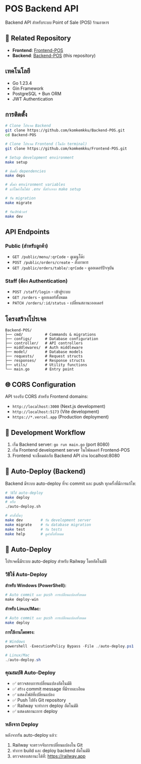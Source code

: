 # POS Backend API

Backend API สำหรับระบบ Point of Sale (POS) ร้านอาหาร

## 🔗 Related Repository
- **Frontend**: [Frontend-POS](https://github.com/komkemkku/Frontend-POS.git)
- **Backend**: [Backend-POS](https://github.com/komkemkku/Backend-POS.git) (this repository)

## เทคโนโลยี
- Go 1.23.4
- Gin Framework
- PostgreSQL + Bun ORM
- JWT Authentication

## การติดตั้ง

```bash
# Clone โปรเจค Backend
git clone https://github.com/komkemkku/Backend-POS.git
cd Backend-POS

# Clone โปรเจค Frontend (ในอีก terminal)
git clone https://github.com/komkemkku/Frontend-POS.git

# Setup development environment
make setup

# ติดตั้ง dependencies
make deps

# ตั้งค่า environment variables
# แก้ไขค่าในไฟล์ .env ที่สร้างจาก make setup

# รัน migration
make migrate

# รันเซิร์ฟเวอร์
make dev
```

## API Endpoints

### Public (สำหรับลูกค้า)
- `GET /public/menu/:qrCode` - ดูเมนูโต๊ะ
- `POST /public/orders/create` - สั่งอาหาร
- `GET /public/orders/table/:qrCode` - ดูออเดอร์ปัจจุบัน

### Staff (ต้อง Authentication)
- `POST /staff/login` - เข้าสู่ระบบ
- `GET /orders` - ดูออเดอร์ทั้งหมด
- `PATCH /orders/:id/status` - เปลี่ยนสถานะออเดอร์

## โครงสร้างโปรเจค
```
Backend-POS/
├── cmd/          # Commands & migrations
├── configs/      # Database configuration
├── controller/   # API controllers
├── middlewares/  # Auth middleware
├── model/        # Database models
├── requests/     # Request structs
├── responses/    # Response structs
├── utils/        # Utility functions
└── main.go       # Entry point
```

## 🌐 CORS Configuration
API รองรับ CORS สำหรับ Frontend domains:
- `http://localhost:3000` (Next.js development)
- `http://localhost:5173` (Vite development)
- `https://*.vercel.app` (Production deployment)

## 📱 Development Workflow
1. เริ่ม Backend server: `go run main.go` (port 8080)
2. เริ่ม Frontend development server ในโฟลเดอร์ Frontend-POS
3. Frontend จะเชื่อมต่อกับ Backend API ผ่าน localhost:8080

## 🚀 Auto-Deploy (Backend)
Backend มีระบบ auto-deploy ที่จะ commit และ push ทุกครั้งที่มีการแก้ไข:

```bash
# วิธีใช้ auto-deploy
make deploy
# หรือ
./auto-deploy.sh

# คำสั่งอื่นๆ
make dev        # รัน development server
make migrate    # รัน database migration
make test       # รัน tests
make help       # ดูคำสั่งทั้งหมด
```

## 🚀 Auto-Deploy

โปรเจคนี้มีระบบ auto-deploy สำหรับ Railway โดยอัตโนมัติ

### วิธีใช้ Auto-Deploy

**สำหรับ Windows (PowerShell):**
```powershell
# Auto commit และ push การเปลี่ยนแปลงทั้งหมด
make deploy-win
```

**สำหรับ Linux/Mac:**
```bash
# Auto commit และ push การเปลี่ยนแปลงทั้งหมด
make deploy
```

**การใช้งานโดยตรง:**
```powershell
# Windows
powershell -ExecutionPolicy Bypass -File ./auto-deploy.ps1

# Linux/Mac
./auto-deploy.sh
```

### คุณสมบัติ Auto-Deploy

- ✅ ตรวจสอบการเปลี่ยนแปลงอัตโนมัติ
- ✅ สร้าง commit message ที่มีรายละเอียด
- ✅ แสดงไฟล์ที่เปลี่ยนแปลง
- ✅ Push ไปยัง Git repository
- ✅ Railway จะทำการ deploy อัตโนมัติ
- ✅ แสดงสถานะการ deploy

### หลังจาก Deploy

หลังจากรัน auto-deploy แล้ว:
1. Railway จะตรวจจับการเปลี่ยนแปลงใน Git
2. ทำการ build และ deploy backend อัตโนมัติ
3. ตรวจสอบสถานะได้ที่: https://railway.app
